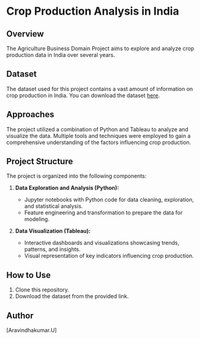 # Crop Production Analysis in India

## Overview

The Agriculture Business Domain Project aims to explore and analyze crop production data in India over several years. 

## Dataset

The dataset used for this project contains a vast amount of information on crop production in India. You can download the dataset [here]((https://drive.google.com/file/d/1b3E1vpDSYpHe8YlNs3jkt30Lx6acf0Uo/view?usp=share_link)).

## Approaches

The project utilized a combination of Python and Tableau to analyze and visualize the data. Multiple tools and techniques were employed to gain a comprehensive understanding of the factors influencing crop production.

## Project Structure

The project is organized into the following components:

1. **Data Exploration and Analysis (Python):**
   - Jupyter notebooks with Python code for data cleaning, exploration, and statistical analysis.
   - Feature engineering and transformation to prepare the data for modeling.

2. **Data Visualization (Tableau):**
   - Interactive dashboards and visualizations showcasing trends, patterns, and insights.
   - Visual representation of key indicators influencing crop production.

## How to Use

1. Clone this repository.
2. Download the dataset from the provided link.

## Author
[Aravindhakumar.U]
